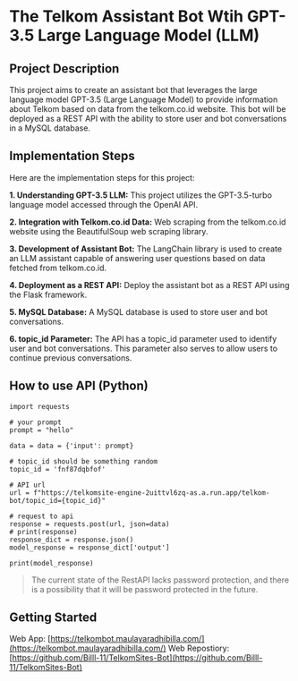 # The Telkom Assistant Bot Wtih GPT-3.5 Large Language Model (LLM) 

## Project Description
This project aims to create an assistant bot that leverages the large language model GPT-3.5 (Large Language Model) to provide information about Telkom based on data from the telkom.co.id website. This bot will be deployed as a REST API with the ability to store user and bot conversations in a MySQL database.

##  Implementation Steps
Here are the implementation steps for this project:

**1. Understanding GPT-3.5 LLM:**
This project utilizes the GPT-3.5-turbo language model accessed through the OpenAI API.

**2. Integration with Telkom.co.id Data:**
Web scraping from the telkom.co.id website using the BeautifulSoup web scraping library.

**3. Development of Assistant Bot:**
The LangChain library is used to create an LLM assistant capable of answering user questions based on data fetched from telkom.co.id.

**4. Deployment as a REST API:**
Deploy the assistant bot as a REST API using the Flask framework.

**5. MySQL Database:**
A MySQL database is used to store user and bot conversations.

**6. topic_id Parameter:**
The API has a topic_id parameter used to identify user and bot conversations. This parameter also serves to allow users to continue previous conversations.

## How to use API (Python)
```
import requests

# your prompt
prompt = "hello"

data = data = {'input': prompt}

# topic_id should be something random
topic_id = 'fnf87dqbfof'

# API url
url = f"https://telkomsite-engine-2uittvl6zq-as.a.run.app/telkom-bot/topic_id={topic_id}"

# request to api
response = requests.post(url, json=data)
# print(response)
response_dict = response.json()
model_response = response_dict['output']

print(model_response)
```

> The current state of the RestAPI lacks password protection, and there is a possibility that it will be password protected in the future.

## Getting Started
Web App: [https://telkombot.maulayaradhibilla.com/](https://telkombot.maulayaradhibilla.com/)
Web Repostiory: [https://github.com/Billl-11/TelkomSites-Bot](https://github.com/Billl-11/TelkomSites-Bot)
